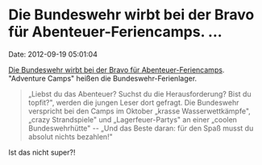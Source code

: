 Die Bundeswehr wirbt bei der Bravo für Abenteuer-Feriencamps. \...
==================================================================

Date: 2012-09-19 05:01:04

[Die Bundeswehr wirbt bei der Bravo für
Abenteuer-Feriencamps](http://www.taz.de/Bravo-wirbt-fuer-Bundeswehr/!101825/).
\"Adventure Camps\" heißen die Bundeswehr-Ferienlager.

> „Liebst du das Abenteuer? Suchst du die Herausforderung? Bist du
> topfit?", werden die jungen Leser dort gefragt. Die Bundeswehr
> verspricht bei den Camps im Oktober „krasse Wasserwettkämpfe", „crazy
> Strandspiele" und „Lagerfeuer-Partys" an einer „coolen
> Bundeswehrhütte" -- „Und das Beste daran: für den Spaß musst du
> absolut nichts bezahlen!"

Ist das nicht super?!
